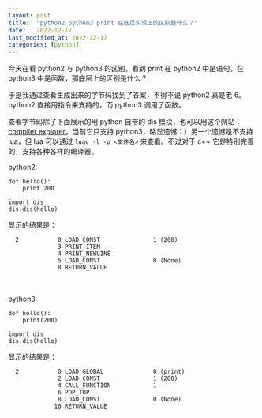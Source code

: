 ```yaml
---
layout: post
title:  "python2 python3 print 在底层实现上的区别是什么？"
date:   2022-12-17
last_modified_at: 2022-12-17
categories: [python]
---
```


今天在看 python2 与 python3 的区别，看到 print 在 python2 中是语句，在 python3 中是函数，那底层上的区别是什么？

于是我通过查看生成出来的字节码找到了答案，不得不说 python2 真是老 6。
python2 直接用指令来支持的，而 python3 调用了函数。

查看字节码除了下面展示的用 python 自带的 dis 模块，也可以用这个网站：[compiler explorer](https://gcc.godbolt.org/)，当前它只支持 python3，略显遗憾：）另一个遗憾是不支持 lua，但 lua 可以通过 `luac -l -p <文件名>` 来查看。不过对于 c++ 它是特别完善的，支持各种各样的编译器。


python2:

```
def hello():
    print 200

import dis
dis.dis(hello)
```
显示的结果是：
```
  2           0 LOAD_CONST               1 (200)
              3 PRINT_ITEM
              4 PRINT_NEWLINE
              5 LOAD_CONST               0 (None)
              8 RETURN_VALUE
```
<br>
<br>
python3:

```
def hello():
    print(200)

import dis
dis.dis(hello)
```
显示的结果是：
```
  2           0 LOAD_GLOBAL              0 (print)
              2 LOAD_CONST               1 (200)
              4 CALL_FUNCTION            1
              6 POP_TOP
              8 LOAD_CONST               0 (None)
             10 RETURN_VALUE
```